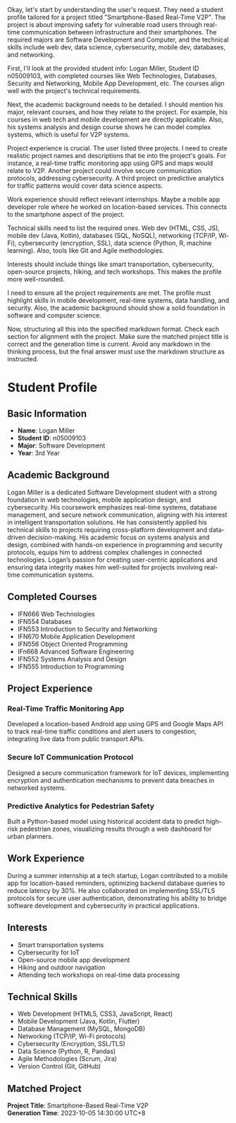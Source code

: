 <think>
Okay, let's start by understanding the user's request. They need a student profile tailored for a project titled "Smartphone-Based Real-Time V2P". The project is about improving safety for vulnerable road users through real-time communication between infrastructure and their smartphones. The required majors are Software Development and Computer, and the technical skills include web dev, data science, cybersecurity, mobile dev, databases, and networking.

First, I'll look at the provided student info: Logan Miller, Student ID n05009103, with completed courses like Web Technologies, Databases, Security and Networking, Mobile App Development, etc. The courses align well with the project's technical requirements. 

Next, the academic background needs to be detailed. I should mention his major, relevant courses, and how they relate to the project. For example, his courses in web tech and mobile development are directly applicable. Also, his systems analysis and design course shows he can model complex systems, which is useful for V2P systems.

Project experience is crucial. The user listed three projects. I need to create realistic project names and descriptions that tie into the project's goals. For instance, a real-time traffic monitoring app using GPS and maps would relate to V2P. Another project could involve secure communication protocols, addressing cybersecurity. A third project on predictive analytics for traffic patterns would cover data science aspects.

Work experience should reflect relevant internships. Maybe a mobile app developer role where he worked on location-based services. This connects to the smartphone aspect of the project.

Technical skills need to list the required ones. Web dev (HTML, CSS, JS), mobile dev (Java, Kotlin), databases (SQL, NoSQL), networking (TCP/IP, Wi-Fi), cybersecurity (encryption, SSL), data science (Python, R, machine learning). Also, tools like Git and Agile methodologies.

Interests should include things like smart transportation, cybersecurity, open-source projects, hiking, and tech workshops. This makes the profile more well-rounded.

I need to ensure all the project requirements are met. The profile must highlight skills in mobile development, real-time systems, data handling, and security. Also, the academic background should show a solid foundation in software and computer science.

Now, structuring all this into the specified markdown format. Check each section for alignment with the project. Make sure the matched project title is correct and the generation time is current. Avoid any markdown in the thinking process, but the final answer must use the markdown structure as instructed.
</think>

# Student Profile

## Basic Information  
- **Name**: Logan Miller  
- **Student ID**: n05009103  
- **Major**: Software Development  
- **Year**: 3rd Year  

## Academic Background  
Logan Miller is a dedicated Software Development student with a strong foundation in web technologies, mobile application design, and cybersecurity. His coursework emphasizes real-time systems, database management, and secure network communication, aligning with his interest in intelligent transportation solutions. He has consistently applied his technical skills to projects requiring cross-platform development and data-driven decision-making. His academic focus on systems analysis and design, combined with hands-on experience in programming and security protocols, equips him to address complex challenges in connected technologies. Logan’s passion for creating user-centric applications and ensuring data integrity makes him well-suited for projects involving real-time communication systems.  

## Completed Courses  
- IFN666 Web Technologies  
- IFN554 Databases  
- IFN553 Introduction to Security and Networking  
- IFN670 Mobile Application Development  
- IFN556 Object Oriented Programming  
- IFn668 Advanced Software Engineering  
- IFN552 Systems Analysis and Design  
- IFN555 Introduction to Programming  

## Project Experience  
### Real-Time Traffic Monitoring App  
Developed a location-based Android app using GPS and Google Maps API to track real-time traffic conditions and alert users to congestion, integrating live data from public transport APIs.  

### Secure IoT Communication Protocol  
Designed a secure communication framework for IoT devices, implementing encryption and authentication mechanisms to prevent data breaches in networked systems.  

### Predictive Analytics for Pedestrian Safety  
Built a Python-based model using historical accident data to predict high-risk pedestrian zones, visualizing results through a web dashboard for urban planners.  

## Work Experience  
During a summer internship at a tech startup, Logan contributed to a mobile app for location-based reminders, optimizing backend database queries to reduce latency by 30%. He also collaborated on implementing SSL/TLS protocols for secure user authentication, demonstrating his ability to bridge software development and cybersecurity in practical applications.  

## Interests  
- Smart transportation systems  
- Cybersecurity for IoT  
- Open-source mobile app development  
- Hiking and outdoor navigation  
- Attending tech workshops on real-time data processing  

## Technical Skills  
- Web Development (HTML5, CSS3, JavaScript, React)  
- Mobile Development (Java, Kotlin, Flutter)  
- Database Management (MySQL, MongoDB)  
- Networking (TCP/IP, Wi-Fi protocols)  
- Cybersecurity (Encryption, SSL/TLS)  
- Data Science (Python, R, Pandas)  
- Agile Methodologies (Scrum, Jira)  
- Version Control (Git, GitHub)  

## Matched Project  
**Project Title**: Smartphone-Based Real-Time V2P  
**Generation Time**: 2023-10-05 14:30:00 UTC+8